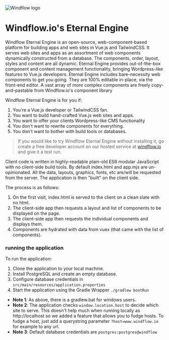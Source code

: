![Windflow logo](https://i.imgur.com/zgUXAF6.png)
# Windflow.io's Eternal Engine
Windflow Eternal Engine is an open-source, web-component-based platform for building apps and web sites in Vue.js and TailwindCSS. It serves web sites and apps as an assortment of web components dynamically constructed from a database.
The components, order, layout, styles and content are all dynamic.
Eternal Engine provides out-of-the-box component and content management functionality, bringing Wordpress-like features to Vue.js developers.
Eternal Engine includes bare-necessity web components to get you going. They are 100% editable in-place, via the front-end editor. A vast array of more complex components are freely copy-and-pastable from Windflow.io's component library

Windflow Eternal Engine is for you if:
 1. You're a Vue.js developer or TailwindCSS fan.
 2. You want to build hand-crafted Vue.js web sites and apps.
 3. You want to offer your clients Wordpress-like CMS functionality
 4. You don't want to rewrite components for everything.
 5. You don't want to bother with build tools or databases.

<blockquote>If you would like to try Windflow Eternal Engine without installing it, go create a free developer account on our hosted service at <a href="https://windflow.io">windflow.io</a> and give it a test run.</blockquote>

Client code is written in highly-readable plain-old ES6 modular JavaScript with no client-side build tools. By default index.html and app.mjs are un-opinionated. All the data, layouts, graphics, fonts, etc are/will be requested from the server. The application is then "built" on the client side.

The process is as follows:

1. On the first visit, index.html is served to the client on a clean slate with no html.
2. The client-side app then requests a layout and list of components to be displayed on the page.
3. The client-side app then requests the individual components and displays them.
4. Components are hydrated with data from vuex (that came with the list of components).

### running the application
To run the application:
  1. Clone the application to your local machine.
  2. Install PostgreSQL and create an empty database.
  3. Configure database credentials in `src/main/resources/application.properties`
  4. Start the application using the Gradle Wrapper `./gradlew bootRun` 

* **Note 1**: As above, there is a gradlew.bat for windows users.
* **Note 2**: The application checks `window.location.host` to decide which site to serve. This doesn't help much when running locally as http://localhost so we added a feature that allows you to fudge hosts. To fudge a host, just add a querystring parameter `?host=www.windflow.io` for example to any url.
* **Note 3**: Default database credentials are `postgres:postgres@windflow`   
